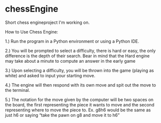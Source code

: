# chessEngine
Short chess engineproject I'm working on.

How to Use Chess Engine:  

1.) Run the program in a Python environment or using a Python IDE.  

2.) You will be prompted to select a difficulty, there is hard or easy, the only difference is the depth of their search. Bear in mind that the Hard engine may take about a minute to compute an answer in the early game 

3.) Upon selecting a difficulty, you will be thrown into the game (playing as white) and asked to input your starting move.  

4.) The engine will then respond with its own move and spit out the move to the terminal. 

5.) The notation for the move given by the computer will be two spaces on the board, the first representing the piece it wants to move and the second representing where to move the piece to. Ex. g8h6 would be the same as just h6 or saying “take the pawn on g8 and move it to h6” 
